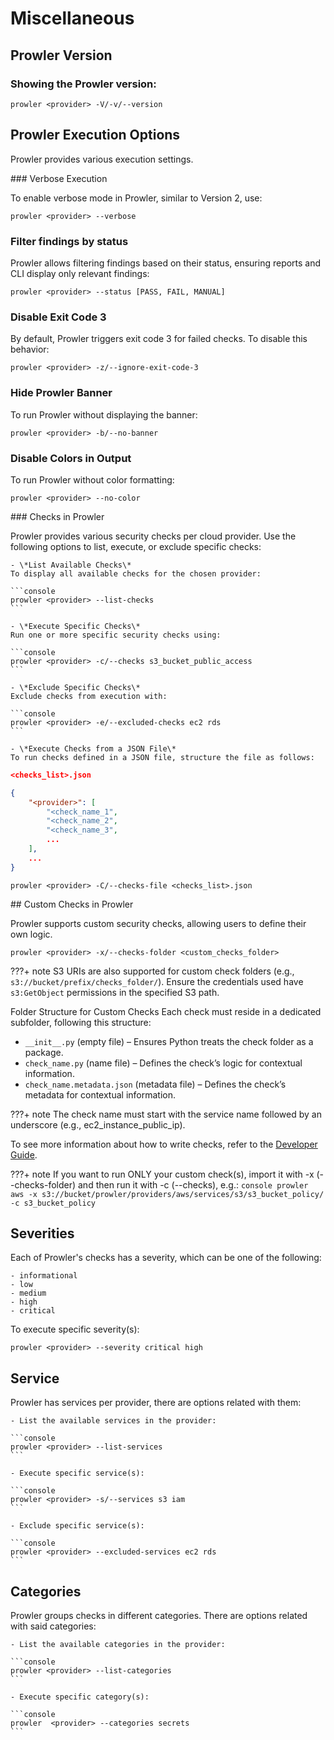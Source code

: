 # Miscellaneous

## Prowler Version

### Showing the Prowler version:

```console
prowler <provider> -V/-v/--version
```


## Prowler Execution Options

Prowler provides various execution settings.

### Verbose Execution

To enable verbose mode in Prowler, similar to Version 2, use:

```console
prowler <provider> --verbose
```

### Filter findings by status

Prowler allows filtering findings based on their status, ensuring reports and CLI display only relevant findings:

```console
prowler <provider> --status [PASS, FAIL, MANUAL]
```

### Disable Exit Code 3

By default, Prowler triggers exit code 3 for failed checks. To disable this behavior:

```console
prowler <provider> -z/--ignore-exit-code-3
```

### Hide Prowler Banner

To run Prowler without displaying the banner:

```console
prowler <provider> -b/--no-banner
```

### Disable Colors in Output

To run Prowler without color formatting:

```console
prowler <provider> --no-color
```

### Checks in Prowler

Prowler provides various security checks per cloud provider. Use the following options to list, execute, or exclude specific checks:

    - \*List Available Checks\*
    To display all available checks for the chosen provider:

    ```console
    prowler <provider> --list-checks
    ```

    - \*Execute Specific Checks\*
    Run one or more specific security checks using:

    ```console
    prowler <provider> -c/--checks s3_bucket_public_access
    ```

    - \*Exclude Specific Checks\*
    Exclude checks from execution with:

    ```console
    prowler <provider> -e/--excluded-checks ec2 rds
    ```

    - \*Execute Checks from a JSON File\*
    To run checks defined in a JSON file, structure the file as follows:

```json
<checks_list>.json

{
    "<provider>": [
        "<check_name_1",
        "<check_name_2",
        "<check_name_3",
        ...
    ],
    ...
}
```

```console
prowler <provider> -C/--checks-file <checks_list>.json
```


## Custom Checks in Prowler

Prowler supports custom security checks, allowing users to define their own logic.

```console
prowler <provider> -x/--checks-folder <custom_checks_folder>
```

???+ note
    S3 URIs are also supported for custom check folders (e.g., `s3://bucket/prefix/checks_folder/`). Ensure the credentials used have `s3:GetObject` permissions in the specified S3 path.

Folder Structure for Custom Checks
Each check must reside in a dedicated subfolder, following this structure:

- `__init__.py` (empty file) – Ensures Python treats the check folder as a package.
- `check_name.py` (name file) – Defines the check’s logic for contextual information.
- `check_name.metadata.json` (metadata file) – Defines the check’s metadata for contextual information.

???+ note
    The check name must start with the service name followed by an underscore (e.g., ec2\_instance\_public\_ip).

To see more information about how to write checks, refer to the [Developer Guide](../developer-guide/checks.md#create-a-new-check-for-a-provider).

???+ note
    If you want to run ONLY your custom check(s), import it with -x (--checks-folder) and then run it with -c (--checks), e.g.: `console prowler aws -x s3://bucket/prowler/providers/aws/services/s3/s3_bucket_policy/ -c s3_bucket_policy`


## Severities

Each of Prowler's checks has a severity, which can be one of the following:

    - informational
    - low
    - medium
    - high
    - critical

To execute specific severity(s):

```console
prowler <provider> --severity critical high
```


## Service

Prowler has services per provider, there are options related with them:

    - List the available services in the provider:

    ```console
    prowler <provider> --list-services
    ```

    - Execute specific service(s):

    ```console
    prowler <provider> -s/--services s3 iam
    ```

    - Exclude specific service(s):

    ```console
    prowler <provider> --excluded-services ec2 rds
    ```


## Categories

Prowler groups checks in different categories. There are options related with said categories:

    - List the available categories in the provider:

    ```console
    prowler <provider> --list-categories
    ```

    - Execute specific category(s):

    ```console
    prowler  <provider> --categories secrets
    ```

